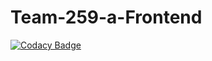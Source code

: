 # Team-259-a-Frontend

[![Codacy Badge](https://api.codacy.com/project/badge/Grade/f22fd6ca815f4354a0935c6b6194ec17)](https://app.codacy.com/gh/BuildForSDGCohort2/Team-259-a-Frontend?utm_source=github.com&utm_medium=referral&utm_content=BuildForSDGCohort2/Team-259-a-Frontend&utm_campaign=Badge_Grade_Settings)